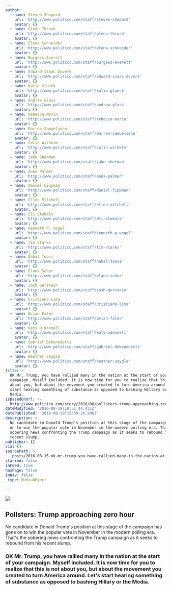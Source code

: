```yaml
---
author:
  - name: Steven Shepard
    url: 'http://www.politico.com/staff/steven-shepard'
    avatar: {}
  - name: Glenn Thrush
    url: 'http://www.politico.com/staff/glenn-thrush'
    avatar: {}
  - name: Elena Schneider
    url: 'http://www.politico.com/staff/elena-schneider'
    avatar: {}
  - name: Burgess Everett
    url: 'http://www.politico.com/staff/burgess-everett'
    avatar: {}
  - name: Edward-Isaac Dovere
    url: 'http://www.politico.com/staff/edward-isaac-dovere'
    avatar: {}
  - name: Katie Glueck
    url: 'http://www.politico.com/staff/katie-glueck'
    avatar: {}
  - name: Andrew Glass
    url: 'http://www.politico.com/staff/andrew-glass'
    avatar: {}
  - name: Rebecca Morin
    url: 'http://www.politico.com/staff/rebecca-morin'
    avatar: {}
  - name: Darren Samuelsohn
    url: 'http://www.politico.com/staff/darren-samuelsohn'
    avatar: {}
  - name: Colin Wilhelm
    url: 'http://www.politico.com/staff/colin-wilhelm'
    avatar: {}
  - name: Jake Sherman
    url: 'http://www.politico.com/staff/jake-sherman'
    avatar: {}
  - name: Anna Palmer
    url: 'http://www.politico.com/staff/anna-palmer'
    avatar: {}
  - name: Daniel Lippman
    url: 'http://www.politico.com/staff/daniel-lippman'
    avatar: {}
  - name: Ellen Mitchell
    url: 'http://www.politico.com/staff/ellen-mitchell'
    avatar: {}
  - name: Eli Stokols
    url: 'http://www.politico.com/staff/eli-stokols'
    avatar: {}
  - name: Kenneth P. Vogel
    url: 'http://www.politico.com/staff/kenneth-p-vogel'
    avatar: {}
  - name: Tim Starks
    url: 'http://www.politico.com/staff/tim-starks'
    avatar: {}
  - name: Nahal Toosi
    url: 'http://www.politico.com/staff/nahal-toosi'
    avatar: {}
  - name: Elana Schor
    url: 'http://www.politico.com/staff/elana-schor'
    avatar: {}
  - name: Josh Gerstein
    url: 'http://www.politico.com/staff/josh-gerstein'
    avatar: {}
  - name: Cristiano Lima
    url: 'http://www.politico.com/staff/cristiano-lima'
    avatar: {}
  - name: Brian Faler
    url: 'http://www.politico.com/staff/brian-faler'
    avatar: {}
  - name: Katy O'Donnell
    url: 'http://www.politico.com/staff/katy-odonnell'
    avatar: {}
  - name: Gabriel Debenedetti
    url: 'http://www.politico.com/staff/gabriel-debenedetti'
    avatar: {}
  - name: Heather Caygle
    url: 'http://www.politico.com/staff/heather-caygle'
    avatar: {}
title: >-
  OK Mr. Trump, you have rallied many in the nation at the start of your
  campaign. Myself included. It is now time for you to realize that this is not
  about you, but about the movement you created to turn America around. Let’s
  start hearing something of substance as opposed to bashing Hillary or the
  Media. 
isBasedOnUrl: >-
  http://www.politico.com/story/2016/08/pollsters-trump-approaching-zero-hour-227000
dateModified: '2016-08-19T19:51:44.431Z'
datePublished: '2016-08-19T19:59:26.896Z'
description: >-
  No candidate in Donald Trump's position at this stage of the campaign has gone
  on to win the popular vote in November in the modern polling era. That's the
  sobering news confronting the Trump campaign as it seeks to rebound from his
  recent slump.
publisher: {}
via: {}
sourcePath: >-
  _posts/2016-08-15-ok-mr-trump-you-have-rallied-many-in-the-nation-at-the-sta.md
starred: false
inFeed: true
hasPage: false
inNav: false
_type: MediaObject

---
```

<article style=""><img src="https://imgflo.herokuapp.com/graph/vahj1ThiexotieMo/0b22b9af523cea15f5a8e31eba5f1ef1/noop.jpg?input=http%3A%2F%2Fstatic.politico.com%2F37%2F25%2Ff7cf25a04c47a79abd4591fcd6ac%2F01-donald-trump-16-gty-1160.jpg" /><h1>Pollsters: Trump approaching zero hour</h1><p>No candidate in Donald Trump's position at this stage of the campaign has gone on to win the popular vote in November in the modern polling era. That's the sobering news confronting the Trump campaign as it seeks to rebound from his recent slump.</p></article>

### OK Mr. Trump, you have rallied many in the nation at the start of your campaign. Myself included. It is now time for you to realize that this is not about you, but about the movement you created to turn America around. Let's start hearing something of substance as opposed to bashing Hillary or the Media.